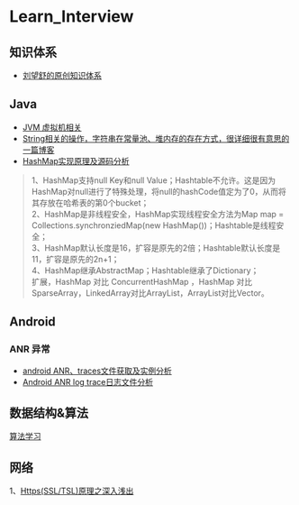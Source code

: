# Learn_Interview

## 知识体系
* [刘望舒的原创知识体系](http://liuwangshu.cn/system/)

## Java
* [JVM 虚拟机相关](jvm/jvm.md)
* [String相关的操作，字符串在常量池、堆内存的存在方式，很详细很有意思的一篇博客](https://www.jianshu.com/p/d416a074409d)
* [HashMap实现原理及源码分析](https://www.cnblogs.com/chengxiao/p/6059914.html)  
> 1、HashMap支持null Key和null Value；Hashtable不允许。这是因为HashMap对null进行了特殊处理，将null的hashCode值定为了0，从而将其存放在哈希表的第0个bucket；  
> 2、HashMap是非线程安全，HashMap实现线程安全方法为Map map = Collections.synchronziedMap(new HashMap())；Hashtable是线程安全；  
> 3、HashMap默认长度是16，扩容是原先的2倍；Hashtable默认长度是11，扩容是原先的2n+1；  
> 4、HashMap继承AbstractMap；Hashtable继承了Dictionary；  
> 扩展，HashMap 对比 ConcurrentHashMap ，HashMap 对比 SparseArray，LinkedArray对比ArrayList，ArrayList对比Vector。    



## Android


### ANR 异常
* [android ANR、traces文件获取及实例分析](https://blog.csdn.net/cui130/article/details/82686732)
* [Android ANR log trace日志文件分析](https://blog.csdn.net/qq_25804863/article/details/49111005)

## 数据结构&算法
[算法学习](https://github.com/zdy793410600/Learn_Algorithm)


## 网络

1、[Https(SSL/TSL)原理之深入浅出](https://www.cnblogs.com/digdeep/p/4832885.html)
